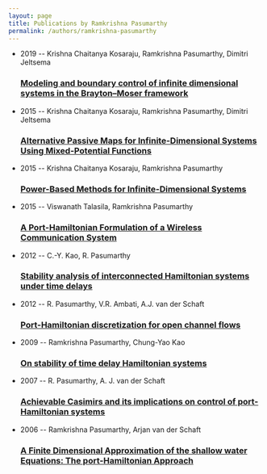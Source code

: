 ```yaml
---
layout: page
title: Publications by Ramkrishna Pasumarthy
permalink: /authors/ramkrishna-pasumarthy
---
```


<ul class="post-list">
<li><span class='post-meta'>2019 -- Krishna Chaitanya Kosaraju, Ramkrishna Pasumarthy, Dimitri Jeltsema</span><h3><a class='post-link' href="{{ site.baseurl }}/modeling-and-boundary-control-of-infinite-dimensional-systems-in-the-brayton-moser-framework">Modeling and boundary control of infinite dimensional systems in the Brayton–Moser framework</a></h3></li>
<li><span class='post-meta'>2015 -- Krishna Chaitanya Kosaraju, Ramkrishna Pasumarthy, Dimitri Jeltsema</span><h3><a class='post-link' href="{{ site.baseurl }}/alternative-passive-maps-for-infinite-dimensional-systems-using-mixed-potential-functions">Alternative Passive Maps for Infinite-Dimensional Systems Using Mixed-Potential Functions</a></h3></li>
<li><span class='post-meta'>2015 -- Krishna Chaitanya Kosaraju, Ramkrishna Pasumarthy</span><h3><a class='post-link' href="{{ site.baseurl }}/power-based-methods-for-infinite-dimensional-systems">Power-Based Methods for Infinite-Dimensional Systems</a></h3></li>
<li><span class='post-meta'>2015 -- Viswanath Talasila, Ramkrishna Pasumarthy</span><h3><a class='post-link' href="{{ site.baseurl }}/a-port-hamiltonian-formulation-of-a-wireless-communication-system">A Port-Hamiltonian Formulation of a Wireless Communication System</a></h3></li>
<li><span class='post-meta'>2012 -- C.-Y. Kao, R. Pasumarthy</span><h3><a class='post-link' href="{{ site.baseurl }}/stability-analysis-of-interconnected-hamiltonian-systems-under-time-delays">Stability analysis of interconnected Hamiltonian systems under time delays</a></h3></li>
<li><span class='post-meta'>2012 -- R. Pasumarthy, V.R. Ambati, A.J. van der Schaft</span><h3><a class='post-link' href="{{ site.baseurl }}/port-hamiltonian-discretization-for-open-channel-flows">Port-Hamiltonian discretization for open channel flows</a></h3></li>
<li><span class='post-meta'>2009 -- Ramkrishna Pasumarthy, Chung-Yao Kao</span><h3><a class='post-link' href="{{ site.baseurl }}/on-stability-of-time-delay-hamiltonian-systems">On stability of time delay Hamiltonian systems</a></h3></li>
<li><span class='post-meta'>2007 -- R. Pasumarthy, A. J. van der Schaft</span><h3><a class='post-link' href="{{ site.baseurl }}/achievable-casimirs-and-its-implications-on-control-of-port-hamiltonian-systems">Achievable Casimirs and its implications on control of port-Hamiltonian systems</a></h3></li>
<li><span class='post-meta'>2006 -- Ramkrishna Pasumarthy, Arjan van der Schaft</span><h3><a class='post-link' href="{{ site.baseurl }}/a-finite-dimensional-approximation-of-the-shallow-water-equations-the-port-hamiltonian-approach">A Finite Dimensional Approximation of the shallow water Equations: The port-Hamiltonian Approach</a></h3></li>

</ul>
